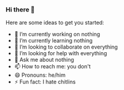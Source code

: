 ### Hi there 👋

Here are some ideas to get you started:

- 🔭 I’m currently working on nothing
- 🌱 I’m currently learning nothing
- 👯 I’m looking to collaborate on everything
- 🤔 I’m looking for help with everything
- 💬 Ask me about nothing
- 📫 How to reach me: you don't
- 😄 Pronouns: he/him
- ⚡ Fun fact: I hate chitlins
